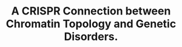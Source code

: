 ---
layout: page
title: " A CRISPR Connection between Chromatin Topology and Genetic Disorders."
breadcrumb: true
categories:
    - publication
## publication related information
pub:
    authors: " Bing Ren,  Jesse R. Dixon"
    journal: " Cell"
    date: 2015-05-21
    doi:  10.1016/j.cell.2015.04.047
    volume:  161
    pages:  955--957
    number:  5
    abstract: " Structural variations are common in the human genome, but their contributions to  human diseases have been hard to define. Lupianez et al. demonstrate that some structural variants can interrupt chromatin topology, resulting in ectopic enhancer-promoter interactions, altered spatiotemporal gene expression patterns,  and developmental disorders.,"
---